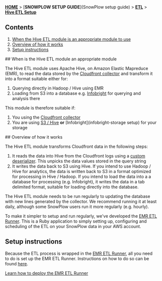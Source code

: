 [**HOME**](Home) > [**SNOWPLOW SETUP GUIDE**](SnowPlow setup guide) > [**ETL**](choosing-an-etl-module) > [**Hive ETL Setup**](hive-etl-setup)

## Contents

1. [When the Hive ETL module is an appropriate  module to use](#when)
2. [Overview of how it works](#overview)
3. [Setup instructions](#setup)


<a name="when" />
## When is the Hive ETL module an appropriate module

The Hive ETL module uses Apache Hive, on Amazon Elastic Mapreduce (EMR), to read the data stored by the [Cloudfront collector](setting-up-the-cloudfront-collector) and transform it into a format suitable either for:

1. Querying directly in Hadoop / Hive using EMR
2. Loading from S3 into a database e.g. [Infobright](setting-up-infobright) for querying and analysis there

This module is therefore suitable if:

1. You using the [Cloudfront collector](setting-up-the-cloudfront-collector)
2. You are using [S3 / Hive](s3-hive-storage-setup) **or** [Infobright](infobright-storage setup) for your storage

<a name="overview" />
## Overview of how it works

The Hive ETL module transforms Cloudfront data in the following steps:

1. It reads the data into Hive from the Cloudfront logs using a [custom deserializer](https://github.com/snowplow/snowplow/tree/master/3-etl/hive-etl/snowplow-log-deserializers). This unpicks the data values stored in the query string
2. It writes the data back to S3 using Hive. If you intend to use Hadoop / Hive for analytics, the data is written back to S3 in a format optimized for processing in Hive / Hadoop. If you intend to load the data into a a database for processing (e.g. Infobright), it writes the data in a tab delimited format, suitable for loading directly into the database. 

The Hive ETL module needs to be run regularly to updating the database with new lines generated by the collector. We recommend running it at least daily, although some SnowPlow users run it more regularly (e.g. hourly).

To make it simpler to setup and run regularly, we've developed the [EMR ETL Runner](https://github.com/snowplow/snowplow/tree/master/3-etl/emr-etl-runner). This is a Ruby application to simply setting up, configuring and scheduling of the ETL on your SnowPlow data in your AWS account.

## Setup instructions

Because the ETL process is wrapped in the [EMR ETL Runner](https://github.com/snowplow/snowplow/tree/master/3-etl/emr-etl-runner), all you need to do is set up the EMR ETL Runner. Instructions on how to do so can be found [here](EmrEtlRunner-setup).

[Learn how to deploy the EMR ETL Runner](EmrEtlRunner-setup)